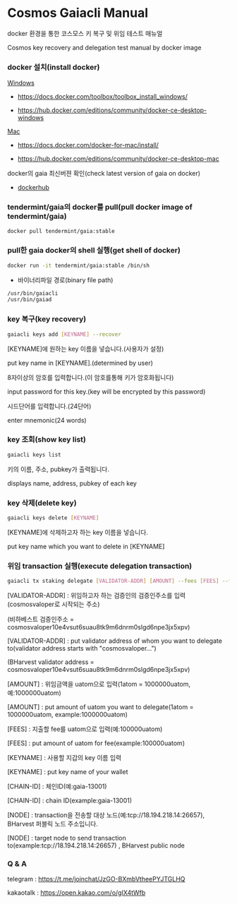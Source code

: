 # Cosmos Gaiacli Manual

docker 환경을 통한 코스모스 키 복구 및 위임 테스트 매뉴얼

Cosmos key recovery and delegation test manual by docker image



### docker 설치(install docker)

[Windows](https://docs.docker.com/toolbox/overview/)

- https://docs.docker.com/toolbox/toolbox_install_windows/

- https://hub.docker.com/editions/community/docker-ce-desktop-windows


[Mac](https://docs.docker.com/docker-for-mac/)

- https://docs.docker.com/docker-for-mac/install/

- https://hub.docker.com/editions/community/docker-ce-desktop-mac





docker의 gaia 최신버젼 확인(check latest version of gaia on docker)

- [dockerhub](https://hub.docker.com/r/tendermint/gaia/tags)



### tendermint/gaia의 docker를 pull(pull docker image of tendermint/gaia)

```bash
docker pull tendermint/gaia:stable
```



### pull한 gaia docker의 shell 실행(get shell of docker)

```bash
docker run -it tendermint/gaia:stable /bin/sh
```

- 바이너리파일 경로(binary file path)
```bash
/usr/bin/gaiacli
/usr/bin/gaiad
```



### key 복구(key recovery)

```bash
gaiacli keys add [KEYNAME] --recover
```

[KEYNAME]에 원하는 key 이름을 넣습니다.(사용자가 설정)
  
put key name in [KEYNAME].(determined by user)
  
  
8자이상의 암호를 입력합니다.(이 암호를통해 키가 암호화됩니다)

input password for this key.(key will be encrypted by this password)


시드단어를 입력합니다.(24단어)

enter mnemonic(24 words)



### key 조회(show key list)

```bash
gaiacli keys list
```

키의 이름, 주소, pubkey가 출력됩니다.

displays name, address, pubkey of each key


### key 삭제(delete key)

```bash
gaiacli keys delete [KEYNAME]
```

[KEYNAME]에 삭제하고자 하는 key 이름을 넣습니다.
  
put key name which you want to delete in [KEYNAME]



### 위임 transaction 실행(execute delegation transaction)

```bash
gaiacli tx staking delegate [VALIDATOR-ADDR] [AMOUNT] --fees [FEES] --from [KEYNAME] --chain-id [CHAIN-ID] --node [NODE]
```

[VALIDATOR-ADDR] : 위임하고자 하는 검증인의 검증인주소를 입력(cosmosvaloper로 시작되는 주소)
  
(비하베스트 검증인주소 = cosmosvaloper10e4vsut6suau8tk9m6dnrm0slgd6npe3jx5xpv)

[VALIDATOR-ADDR] : put validator address of whom you want to delegate to(validator address starts with "cosmosvaloper...")
  
(BHarvest validator address = cosmosvaloper10e4vsut6suau8tk9m6dnrm0slgd6npe3jx5xpv)


[AMOUNT] : 위임금액을 uatom으로 입력(1atom = 1000000uatom, 예:1000000uatom)
  
[AMOUNT] : put amount of uatom you want to delegate(1atom = 1000000uatom, example:1000000uatom)
  

[FEES] : 지출할 fee를 uatom으로 입력(예:100000uatom)
  
[FEES] : put amount of uatom for fee(example:100000uatom)
  

[KEYNAME] : 사용할 지갑의 key 이름 입력
  
[KEYNAME] : put key name of your wallet
  

[CHAIN-ID] : 체인ID(예:gaia-13001)
  
[CHAIN-ID] : chain ID(example:gaia-13001)
  

[NODE] : transaction을 전송할 대상 노드(예:tcp://18.194.218.14:26657), BHarvest 퍼블릭 노드 주소입니다.
                                                                
[NODE] : target node to send transaction to(example:tcp://18.194.218.14:26657) , BHarvest public node
                                                                                  

### Q & A

telegram : https://t.me/joinchat/JzGO-BXmbVtheePYJTGLHQ

kakaotalk : https://open.kakao.com/o/gIX4tWfb

